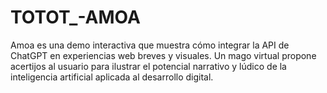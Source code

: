 # TOTOT_-AMOA
Amoa es una demo interactiva que muestra cómo integrar la API de ChatGPT en experiencias web breves y visuales. Un mago virtual propone acertijos al usuario para ilustrar el potencial narrativo y lúdico de la inteligencia artificial aplicada al desarrollo digital.
